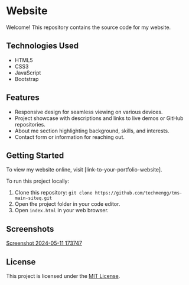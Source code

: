 # Website

Welcome! This repository contains the source code for my website.

## Technologies Used

- HTML5
- CSS3
- JavaScript
- Bootstrap 

## Features

- Responsive design for seamless viewing on various devices.
- Project showcase with descriptions and links to live demos or GitHub repositories.
- About me section highlighting background, skills, and interests.
- Contact form or information for reaching out.

## Getting Started

To view my website online, visit [link-to-your-portfolio-website].

To run this project locally:

1. Clone this repository: `git clone https://github.com/techmengg/tms-main-siteq.git`
2. Open the project folder in your code editor.
3. Open `index.html` in your web browser.

## Screenshots

[Screenshot 2024-05-11 173747](https://github.com/techmengg/tms-main-siteq/assets/125338813/637cf75e-d220-46be-85aa-10b384130c46)

## License

This project is licensed under the [MIT License](LICENSE).
